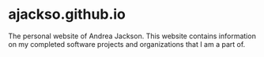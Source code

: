 # ajackso.github.io
The personal website of Andrea Jackson. This website contains information on my completed software projects and organizations that I am a part of.
